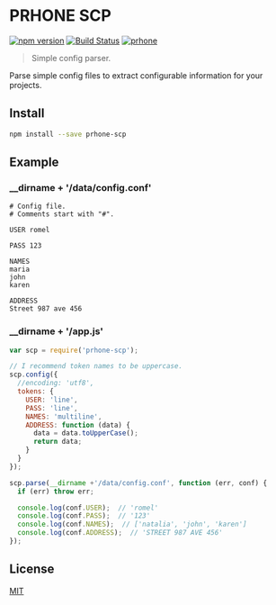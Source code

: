 # PRHONE SCP

[![npm version](https://badge.fury.io/js/prhone-scp.svg)](https://badge.fury.io/js/prhone-scp)
[![Build Status](https://travis-ci.org/romelperez/prhone-scp.svg?branch=master)](https://travis-ci.org/romelperez/prhone-scp)
[![prhone](https://img.shields.io/badge/prhone-project-1b38a9.svg)](http://romelperez.com)

> Simple config parser.

Parse simple config files to extract configurable information for your projects.

## Install

```bash
npm install --save prhone-scp
```

## Example

### __dirname + '/data/config.conf'

```text
# Config file.
# Comments start with "#".

USER romel

PASS 123

NAMES
maria
john
karen

ADDRESS
Street 987 ave 456
```

### __dirname + '/app.js'

```js
var scp = require('prhone-scp');

// I recommend token names to be uppercase.
scp.config({
  //encoding: 'utf8',
  tokens: {
    USER: 'line',
    PASS: 'line',
    NAMES: 'multiline',
    ADDRESS: function (data) {
      data = data.toUpperCase();
      return data;
    }
  }
});

scp.parse(__dirname +'/data/config.conf', function (err, conf) {
  if (err) throw err;

  console.log(conf.USER);  // 'romel'
  console.log(conf.PASS);  // '123'
  console.log(conf.NAMES);  // ['natalia', 'john', 'karen']
  console.log(conf.ADDRESS);  // 'STREET 987 AVE 456'
});
```

## License

[MIT](https://github.com/romelperez/prhone-scp/blob/master/LICENSE)
